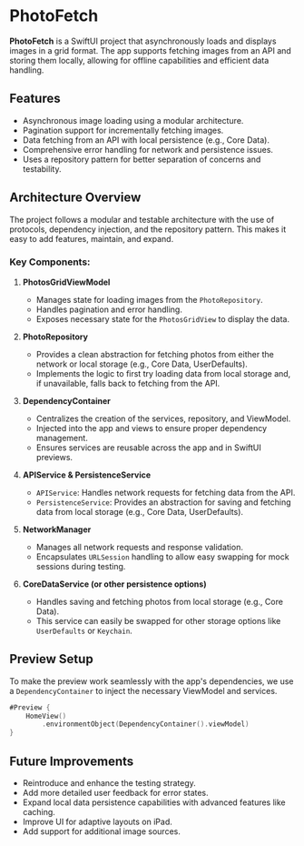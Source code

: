 # PhotoFetch

**PhotoFetch** is a SwiftUI project that asynchronously loads and displays images in a grid format. The app supports fetching images from an API and storing them locally, allowing for offline capabilities and efficient data handling.

## Features

- Asynchronous image loading using a modular architecture.
- Pagination support for incrementally fetching images.
- Data fetching from an API with local persistence (e.g., Core Data).
- Comprehensive error handling for network and persistence issues.
- Uses a repository pattern for better separation of concerns and testability.

## Architecture Overview

The project follows a modular and testable architecture with the use of protocols, dependency injection, and the repository pattern. This makes it easy to add features, maintain, and expand.

### Key Components:

1. **PhotosGridViewModel**
   - Manages state for loading images from the `PhotoRepository`.
   - Handles pagination and error handling.
   - Exposes necessary state for the `PhotosGridView` to display the data.

2. **PhotoRepository**
   - Provides a clean abstraction for fetching photos from either the network or local storage (e.g., Core Data, UserDefaults).
   - Implements the logic to first try loading data from local storage and, if unavailable, falls back to fetching from the API.

3. **DependencyContainer**
   - Centralizes the creation of the services, repository, and ViewModel.
   - Injected into the app and views to ensure proper dependency management.
   - Ensures services are reusable across the app and in SwiftUI previews.

4. **APIService & PersistenceService**
   - `APIService`: Handles network requests for fetching data from the API.
   - `PersistenceService`: Provides an abstraction for saving and fetching data from local storage (e.g., Core Data, UserDefaults).

5. **NetworkManager**
   - Manages all network requests and response validation.
   - Encapsulates `URLSession` handling to allow easy swapping for mock sessions during testing.

6. **CoreDataService (or other persistence options)**
   - Handles saving and fetching photos from local storage (e.g., Core Data).
   - This service can easily be swapped for other storage options like `UserDefaults` or `Keychain`.

## Preview Setup

To make the preview work seamlessly with the app's dependencies, we use a `DependencyContainer` to inject the necessary ViewModel and services.

```swift
#Preview {
    HomeView()
        .environmentObject(DependencyContainer().viewModel)
}
```

## Future Improvements

- Reintroduce and enhance the testing strategy.
- Add more detailed user feedback for error states.
- Expand local data persistence capabilities with advanced features like caching.
- Improve UI for adaptive layouts on iPad.
- Add support for additional image sources.
